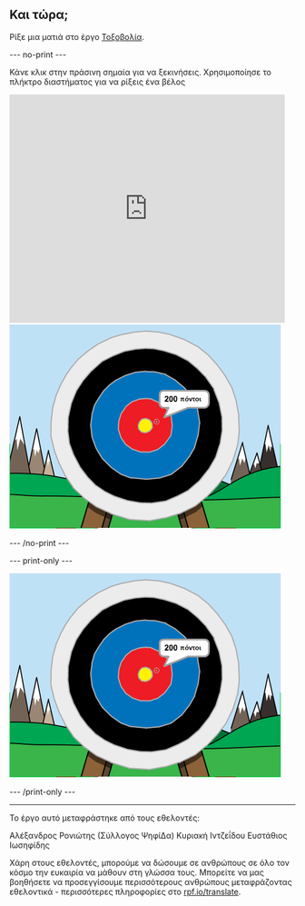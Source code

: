 ## Και τώρα;

Ρίξε μια ματιά στο έργο [Τοξοβολία](https://projects.raspberrypi.org/el-GR/projects/archery).

--- no-print ---

Κάνε κλικ στην πράσινη σημαία για να ξεκινήσεις. Χρησιμοποίησε το πλήκτρο διαστήματος για να ρίξεις ένα βέλος

<div class="scratch-preview">
  <iframe allowtransparency="true" width="485" height="402" src="https://scratch.mit.edu/projects/embed/382057891/?autostart=false" frameborder="0" scrolling="no"></iframe>
  <img src="images/archery-final.png">
</div>

--- /no-print ---

--- print-only ---

![ολοκληρωμένο έργο](images/archery-final.png)

--- /print-only ---

***
Το έργο αυτό μεταφράστηκε από τους εθελοντές:

Αλέξανδρος Ρονιώτης (Σύλλογος ΨηφίΔα)
Κυριακή Ιντζεΐδου
Ευστάθιος Ιωσηφίδης

Χάρη στους εθελοντές, μπορούμε να δώσουμε σε ανθρώπους σε όλο τον κόσμο την ευκαιρία να μάθουν στη γλώσσα τους. Μπορείτε να μας βοηθήσετε να προσεγγίσουμε περισσότερους ανθρώπους μεταφράζοντας εθελοντικά - περισσότερες πληροφορίες στο [rpf.io/translate](https://rpf.io/translate).
